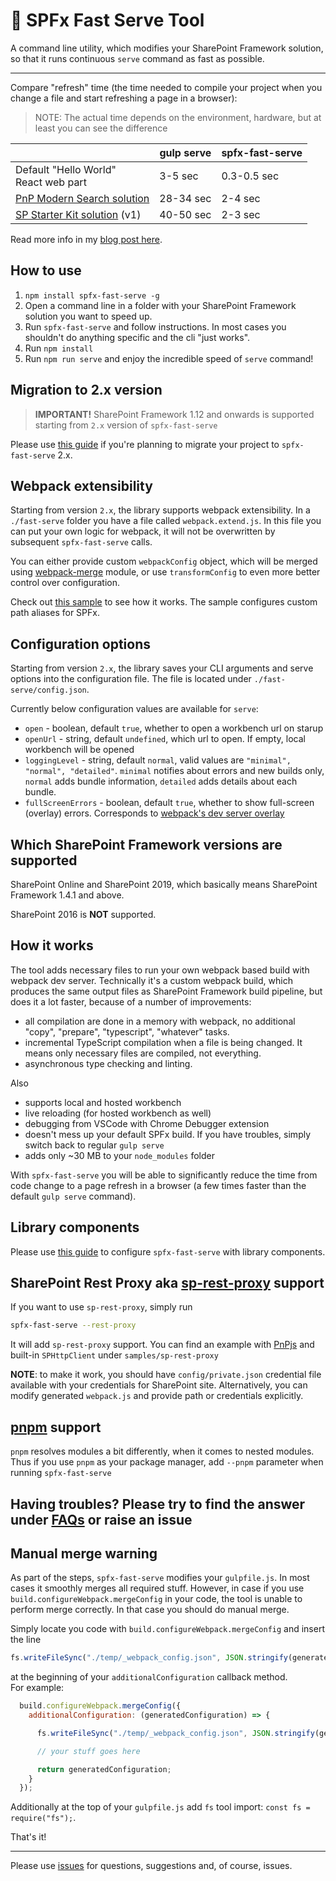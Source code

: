 # :rocket: SPFx Fast Serve Tool

A command line utility, which modifies your SharePoint Framework solution, so that it runs continuous `serve` command as fast as possible.

---

Compare "refresh" time (the time needed to compile your project when you change a file and start refreshing a page in a browser):
> NOTE: The actual time depends on the environment, hardware, but at least you can see the difference

|                                                                                     | gulp serve | spfx-fast-serve |
| ----------------------------------------------------------------------------------- | ---------- | --------------- |
| Default "Hello World" <br> React web part                                           | 3-5 sec    | 0.3-0.5 sec     |
| [PnP Modern Search solution](https://github.com/microsoft-search/pnp-modern-search) | 28-34 sec  | 2-4 sec         |
| [SP Starter Kit solution](https://github.com/SharePoint/sp-starter-kit) (v1)        | 40-50 sec  | 2-3 sec         |

Read more info in my [blog post here](https://spblog.net/post/2020/03/24/spfx-overclockers-or-how-significantly-speed-up-the-gulp-serve-command).

## How to use

1. `npm install spfx-fast-serve -g`
2. Open a command line in a folder with your SharePoint Framework solution you want to speed up.
3. Run `spfx-fast-serve` and follow instructions. In most cases you shouldn't do anything specific and the cli "just works".
4. Run `npm install`
5. Run `npm run serve` and enjoy the incredible speed of `serve` command!

## Migration to 2.x version

> **IMPORTANT!** SharePoint Framework 1.12 and onwards is supported starting from `2.x` version of `spfx-fast-serve`  

Please use [this guide](/docs/Upgrade%20to%202x.md) if you're planning to migrate your project to `spfx-fast-serve` 2.x.

## Webpack extensibility

Starting from version `2.x`, the library supports webpack extensibility.
In a `./fast-serve` folder you have a file called `webpack.extend.js`. In this file you can put your own logic for webpack, it will not be overwritten by subsequent `spfx-fast-serve` calls.

You can either provide custom `webpackConfig` object, which will be merged using [webpack-merge](https://github.com/survivejs/webpack-merge) module, or use `transformConfig` to even more better control over configuration.

Check out [this sample](https://github.com/s-KaiNet/spfx-fast-serve/blob/master/samples/advanced/fast-serve/webpack.extend.js) to see how it works. The sample configures custom path aliases for SPFx.

## Configuration options

Starting from version `2.x`, the library saves your CLI arguments and serve options into the configuration file. The file is located under `./fast-serve/config.json`.

Currently below configuration values are available for `serve`:

- `open` - boolean, default `true`, whether to open a workbench url on starup
- `openUrl` - string, default `undefined`, which url to open. If empty, local workbench will be opened
- `loggingLevel` - string, default `normal`, valid values are `"minimal", "normal", "detailed"`. `minimal` notifies about errors and new builds only, `normal` adds bundle information, `detailed` adds details about each bundle.
- `fullScreenErrors` - boolean, default `true`, whether to show full-screen (overlay) errors. Corresponds to [webpack's dev server overlay](https://webpack.js.org/configuration/dev-server/#devserveroverlay)

## Which SharePoint Framework versions are supported

SharePoint Online and SharePoint 2019, which basically means SharePoint Framework 1.4.1 and above.

SharePoint 2016 is **NOT** supported.

## How it works

The tool adds necessary files to run your own webpack based build with webpack dev server. Technically it's a custom webpack build, which produces the same output files as SharePoint Framework build pipeline, but does it a lot faster, because of a number of improvements:

- all compilation are done in a memory with webpack, no additional "copy", "prepare", "typescript", "whatever" tasks.
- incremental TypeScript compilation when a file is being changed. It means only necessary files are compiled, not everything.
- asynchronous type checking and linting.

Also

- supports local and hosted workbench
- live reloading (for hosted workbench as well)
- debugging from VSCode with Chrome Debugger extension
- doesn't mess up your default SPFx build. If you have troubles, simply switch back to regular `gulp serve`
- adds only ~30 MB to your `node_modules` folder

With `spfx-fast-serve` you will be able to significantly reduce the time from code change to a page refresh in a browser (a few times faster than the default `gulp serve` command).

## Library components

Please use [this guide](/docs/LibraryComponents.md) to configure `spfx-fast-serve` with library components.

## SharePoint Rest Proxy aka [sp-rest-proxy](https://github.com/koltyakov/sp-rest-proxy) support

If you want to use `sp-rest-proxy`, simply run

```bash
spfx-fast-serve --rest-proxy
```

It will add `sp-rest-proxy` support. You can find an example with [PnPjs](https://pnp.github.io/pnpjs) and built-in `SPHttpClient` under `samples/sp-rest-proxy`  

**NOTE**: to make it work, you should have `config/private.json` credential file available with your credentials for SharePoint site. Alternatively, you can modify generated `webpack.js` and provide path or credentials explicitly.

## [pnpm](https://pnpm.js.org/) support

`pnpm` resolves modules a bit differently, when it comes to nested modules. Thus if you use `pnpm` as your package manager, add `--pnpm` parameter when running `spfx-fast-serve`

## Having troubles? Please try to find the answer under [FAQs](/docs/FAQ.md) or raise an issue

## Manual merge warning

As part of the steps, `spfx-fast-serve` modifies your `gulpfile.js`. In most cases it smoothly merges all required stuff. However, in case if you use `build.configureWebpack.mergeConfig` in your code, the tool is unable to perform merge correctly. In that case you should do manual merge.  

Simply locate you code with `build.configureWebpack.mergeConfig` and insert the line

```javascript
fs.writeFileSync("./temp/_webpack_config.json", JSON.stringify(generatedConfiguration, null, 2));
```

at the beginning of your `additionalConfiguration` callback method.  
For example:

```javascript
  build.configureWebpack.mergeConfig({
    additionalConfiguration: (generatedConfiguration) => {

      fs.writeFileSync("./temp/_webpack_config.json", JSON.stringify(generatedConfiguration, null, 2)); // <-- the needed line

      // your stuff goes here

      return generatedConfiguration;
    }
  });
```

Additionally at the top of your `gulpfile.js` add `fs` tool import: `const fs = require("fs");`.

That's it!

---
Please use [issues](https://github.com/s-KaiNet/spfx-fast-serve/issues) for questions, suggestions and, of course, issues.

